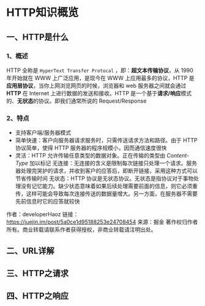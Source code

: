 # HTTP知识概览
## 一、HTTP是什么
### 1、概述
HTTP 全称是 `HyperText Transfer Protocal` ，即：**超文本传输协议**，从 1990 年开始就在 WWW 上广泛应用，是现今在 WWW 上应用最多的协议，HTTP 是**应用层协议**，当你上网浏览网页的时候，浏览器和 web 服务器之间就会通过 **HTTP** 在 Internet 上进行数据的发送和接收。HTTP 是一个基于**请求/响应**模式的、**无状态**的协议。即我们通常所说的 Request/Response
### 2、特点
* 支持客户端/服务器模式
* 简单快速：客户向服务器请求服务时，只需传送请求方法和路径。由于 HTTP 协议简单，使得 HTTP 服务器的程序规模小，因而通信速度很快
* 灵活：HTTP 允许传输任意类型的数据对象。正在传输的类型由 *Content-Type* 加以标记
无连接：无连接的含义是限制每次链接只处理一个请求。服务器处理完哭护的请求，并收到客户的应答后，即断开链接，采用这种方式可以节省传输时间
无状态：HTTP 协议是无状态协议。无状态是指协议对于事物处理没有记忆能力。缺少状态意味着如果后续处理需要前面的信息，则它必须重传，这样可能会导致每次连接传送的数据量增大。另一方面，在服务器不需要先前信息时它的应答就较快

作者：developerHaoz
链接：https://juejin.im/post/5a0ce1d95188253e24708454
来源：掘金
著作权归作者所有。商业转载请联系作者获得授权，非商业转载请注明出处。
## 二、URL详解
## 三、HTTP之请求
## 四、HTTP之响应

